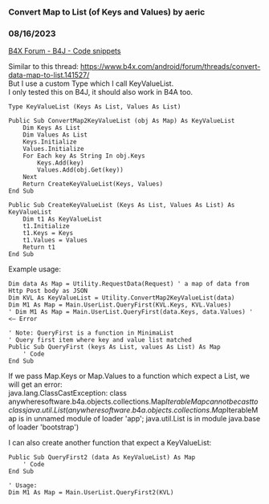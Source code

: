 ### Convert Map to List (of Keys and Values) by aeric
### 08/16/2023
[B4X Forum - B4J - Code snippets](https://www.b4x.com/android/forum/threads/149606/)

Similar to this thread: <https://www.b4x.com/android/forum/threads/convert-data-map-to-list.141527/>  
But I use a custom Type which I call KeyValueList.  
I only tested this on B4J, it should also work in B4A too.  
  

```B4X
Type KeyValueList (Keys As List, Values As List)  
  
Public Sub ConvertMap2KeyValueList (obj As Map) As KeyValueList  
    Dim Keys As List  
    Dim Values As List  
    Keys.Initialize  
    Values.Initialize  
    For Each key As String In obj.Keys  
        Keys.Add(key)  
        Values.Add(obj.Get(key))  
    Next  
    Return CreateKeyValueList(Keys, Values)  
End Sub  
  
Public Sub CreateKeyValueList (Keys As List, Values As List) As KeyValueList  
    Dim t1 As KeyValueList  
    t1.Initialize  
    t1.Keys = Keys  
    t1.Values = Values  
    Return t1  
End Sub
```

  
  
Example usage:  

```B4X
Dim data As Map = Utility.RequestData(Request) ' a map of data from Http Post body as JSON  
Dim KVL As KeyValueList = Utility.ConvertMap2KeyValueList(data)  
Dim M1 As Map = Main.UserList.QueryFirst(KVL.Keys, KVL.Values)  
' Dim M1 As Map = Main.UserList.QueryFirst(data.Keys, data.Values) ' <– Error  
  
' Note: QueryFirst is a function in MinimaList  
' Query first item where key and value list matched  
Public Sub QueryFirst (keys As List, values As List) As Map  
    ' Code  
End Sub
```

  
  
If we pass Map.Keys or Map.Values to a function which expect a List, we will get an error:  
java.lang.ClassCastException: class anywheresoftware.b4a.objects.collections.Map$IterableMap cannot be cast to class java.util.List (anywheresoftware.b4a.objects.collections.Map$IterableMap is in unnamed module of loader 'app'; java.util.List is in module java.base of loader 'bootstrap')  
  
I can also create another function that expect a KeyValueList:  

```B4X
Public Sub QueryFirst2 (data As KeyValueList) As Map  
    ' Code  
End Sub  
  
' Usage:  
Dim M1 As Map = Main.UserList.QueryFirst2(KVL)
```